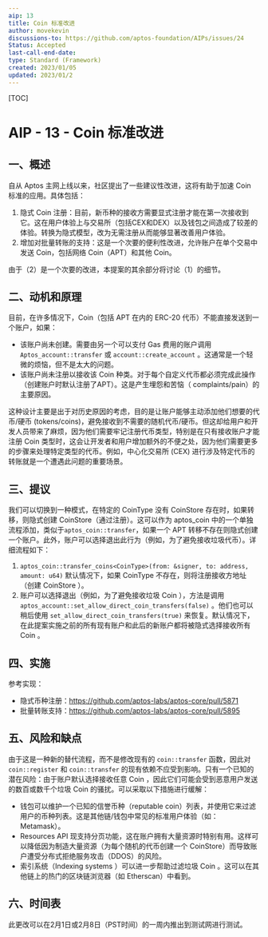```yaml
---
aip: 13
title: Coin 标准改进
author: movekevin
discussions-to: https://github.com/aptos-foundation/AIPs/issues/24
Status: Accepted
last-call-end-date:
type: Standard (Framework)
created: 2023/01/05
updated: 2023/01/2
---
```


[TOC]

# AIP - 13 - Coin 标准改进

## 一、概述

自从 Aptos 主网上线以来，社区提出了一些建议性改进，这将有助于加速 Coin 标准的应用。具体包括：

1. 隐式 Coin 注册：目前，新币种的接收方需要显式注册才能在第一次接收到它。这在用户体验上与交易所（包括CEX和DEX）以及钱包之间造成了较差的体验。转换为隐式模型，改为无需注册从而能够显著改善用户体验。
2. 增加对批量转账的支持：这是一个次要的便利性改进，允许账户在单个交易中发送 Coin，包括网络 Coin（APT）和其他 Coin。

由于（2）是一个次要的改进，本提案的其余部分将讨论（1）的细节。

## 二、动机和原理

目前，在许多情况下，Coin（包括 APT 在内的 ERC-20 代币）不能直接发送到一个账户，如果：
- 该账户尚未创建。需要由另一个可以支付 Gas 费用的账户调用`Aptos_account::transfer` 或 `account::create_account` 。这通常是一个轻微的烦恼，但不是太大的问题。
- 该账户尚未注册以接收该 Coin 种类。对于每个自定义代币都必须完成此操作（创建账户时默认注册了APT）。这是产生埋怨和苦恼（ complaints/pain）的主要原因。

这种设计主要是出于对历史原因的考虑，目的是让账户能够主动添加他们想要的代币/硬币 (tokens/coins)，避免接收到不需要的随机代币/硬币。但这却给用户和开发人员带来了麻烦，因为他们需要牢记注册代币类型，特别是在只有接收账户才能注册 Coin 类型时，这会让开发者和用户增加额外的不便之处，因为他们需要更多的步骤来处理特定类型的代币。例如，中心化交易所 (CEX) 进行涉及特定代币的转账就是一个遭遇此问题的重要场景。

## 三、提议

我们可以切换到一种模式，在特定的 CoinType 没有 CoinStore 存在时，如果转移，则隐式创建 CoinStore（通过注册）。这可以作为 aptos_coin 中的一个单独流程添加，类似于`aptos_coin::transfer`，如果一个 APT 转移不存在则隐式创建一个账户。此外，账户可以选择退出此行为（例如，为了避免接收垃圾代币）。详细流程如下：
1. `aptos_coin::transfer_coins<CoinType>(from: &signer, to: address, amount: u64)`  默认情况下，如果 CoinType 不存在，则将注册接收方地址（创建 CoinStore ）。
2. 账户可以选择退出（例如，为了避免接收垃圾 Coin ），方法是调用 `aptos_account::set_allow_direct_coin_transfers(false)` 。他们也可以稍后使用 `set_allow_direct_coin_transfers(true)` 来恢复。默认情况下，在此提案实施之前的所有现有账户和此后的新账户都将被隐式选择接收所有 Coin 。

## 四、实施
参考实现：
- 隐式币种注册：https://github.com/aptos-labs/aptos-core/pull/5871
- 批量转账支持：https://github.com/aptos-labs/aptos-core/pull/5895

## 五、风险和缺点
由于这是一种新的替代流程，而不是修改现有的 `coin::transfer` 函数，因此对 `coin::register` 和 `coin::transfer` 的现有依赖不应受到影响。只有一个已知的潜在风险：由于账户默认选择接收任意 Coin ，因此它们可能会受到恶意用户发送的数百或数千个垃圾 Coin 的骚扰。可以采取以下措施进行缓解：
- 钱包可以维护一个已知的信誉币种（reputable coin）列表，并使用它来过滤用户的币种列表。这是其他链/钱包中常见的标准用户体验（如： Metamask）。
- Resources API 现支持分页功能，这在账户拥有大量资源时特别有用。这样可以降低因为制造大量资源（为每个随机的代币创建一个 CoinStore）而导致账户遭受分布式拒绝服务攻击（DDOS）的风险。
- 索引系统（Indexing systems ）可以进一步帮助过滤垃圾 Coin 。这可以在其他链上的热门的区块链浏览器（如 Etherscan）中看到。

## 六、时间表
此更改可以在2月1日或2月8日（PST时间）的一周内推出到测试网进行测试。